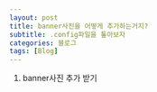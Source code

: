 ```yaml
---
layout: post
title: banner사진을 어떻게 추가하는거지?
subtitle: .config파일을 톺아보자
categories: 블로그
tags: [Blog]
---
```


1. banner사진 추가 받기





